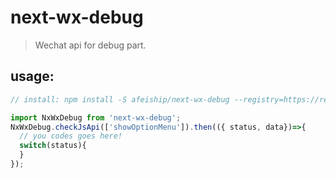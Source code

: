 # next-wx-debug
> Wechat api for debug part.


## usage:
```js
// install: npm install -S afeiship/next-wx-debug --registry=https://registry.npm.taobao.org

import NxWxDebug from 'next-wx-debug';
NxWxDebug.checkJsApi(['showOptionMenu']).then(({ status, data})=>{
  // you codes goes here!
  switch(status){
  }
});
```

